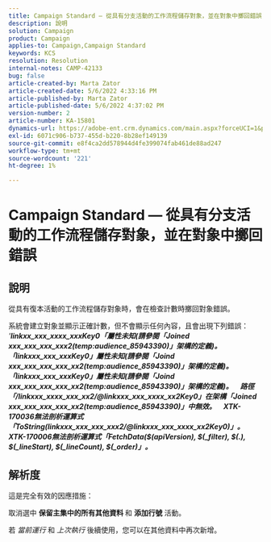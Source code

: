 ```yaml
---
title: Campaign Standard — 從具有分支活動的工作流程儲存對象，並在對象中擲回錯誤
description: 說明
solution: Campaign
product: Campaign
applies-to: Campaign,Campaign Standard
keywords: KCS
resolution: Resolution
internal-notes: CAMP-42133
bug: false
article-created-by: Marta Zator
article-created-date: 5/6/2022 4:33:16 PM
article-published-by: Marta Zator
article-published-date: 5/6/2022 4:37:02 PM
version-number: 2
article-number: KA-15801
dynamics-url: https://adobe-ent.crm.dynamics.com/main.aspx?forceUCI=1&pagetype=entityrecord&etn=knowledgearticle&id=286a3538-5acd-ec11-a7b5-6045bd00dbbc
exl-id: 6071c906-b737-455d-b220-8b28ef149139
source-git-commit: e8f4ca2dd578944d4fe399074fab461de88ad247
workflow-type: tm+mt
source-wordcount: '221'
ht-degree: 1%

---
```


# Campaign Standard — 從具有分支活動的工作流程儲存對象，並在對象中擲回錯誤

## 說明


從具有復本活動的工作流程儲存對象時，會在檢查計數時擲回對象錯誤。

系統會建立對象並顯示正確計數，但不會顯示任何內容，且會出現下列錯誤：
 
*&#39;<b>linkxx_xxx_xxxx_xxxKey0「屬性未知(請參閱「Joined xxx_xxx_xxx_xxx2(temp:audience_85943390)」架構的定義)。 「linkxxx_xxx_xxxKey0」屬性未知(請參閱「Joind xxx_xxx_xxx_xxx_xx2(temp:audience_85943390)」架構的定義)。 「linkxxx_xxx_xxxKey0」屬性未知(請參閱「Joind xxx_xxx_xxx_xxx_xx2(temp:audience_85943390)」架構的定義)。</b>*
 <b>__</b> 
<b>*路徑「/linkxxx_xxxx_xxx_xx2/@linkxxx_xxx_xxxx_xx2Key0」在架構「Joined xxx_xxx_xxx_xxx_xx2(temp:audience_85943390)」中無效。</b>*
 <b>__</b> 
<b>*XTK-170036無法剖析運算式「ToString(linkxxx_xxx_xxx_xxx2/@linkxxx_xxx_xxxx_xx2Key0)」。 XTK-170006無法剖析運算式「FetchData($(apiVersion), $(_filter), $(.), $(_lineStart), $(_lineCount), $(_order)」。</b>*


## 解析度


這是完全有效的因應措施：

取消選中 <b>保留主集中的所有其他資料 </b>和 <b>添加行號</b> 活動。

若 *當前運行* 和 *上次執行* 後續使用，您可以在其他資料中再次新增。
